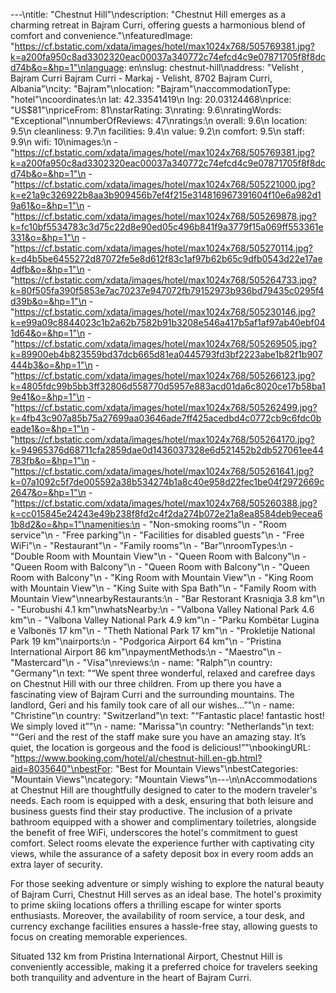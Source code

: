 ---\ntitle: "Chestnut Hill"\ndescription: "Chestnut Hill emerges as a charming retreat in Bajram Curri, offering guests a harmonious blend of comfort and convenience."\nfeaturedImage: "https://cf.bstatic.com/xdata/images/hotel/max1024x768/505769381.jpg?k=a200fa950c8ad3302320eac00037a340772c74efcd4c9e07871705f8f8dcd74b&o=&hp=1"\nlanguage: en\nslug: chestnut-hill\naddress: "Velisht , Bajram Curri Bajram Curri - Markaj - Velisht, 8702 Bajram Curri, Albania"\ncity: "Bajram"\nlocation: "Bajram"\naccommodationType: "hotel"\ncoordinates:\n  lat: 42.33541419\n  lng: 20.03124468\nprice: "US$81"\npriceFrom: 81\nstarRating: 3\nrating: 9.6\nratingWords: "Exceptional"\nnumberOfReviews: 47\nratings:\n  overall: 9.6\n  location: 9.5\n  cleanliness: 9.7\n  facilities: 9.4\n  value: 9.2\n  comfort: 9.5\n  staff: 9.9\n  wifi: 10\nimages:\n  - "https://cf.bstatic.com/xdata/images/hotel/max1024x768/505769381.jpg?k=a200fa950c8ad3302320eac00037a340772c74efcd4c9e07871705f8f8dcd74b&o=&hp=1"\n  - "https://cf.bstatic.com/xdata/images/hotel/max1024x768/505221000.jpg?k=e21a9c326922b8aa3b909456b7ef4f215e314816967391604f10e6a982d19a61&o=&hp=1"\n  - "https://cf.bstatic.com/xdata/images/hotel/max1024x768/505269878.jpg?k=fc10bf5534783c3d75c22d8e90ed05c496b841f9a3779f15a069ff553361e331&o=&hp=1"\n  - "https://cf.bstatic.com/xdata/images/hotel/max1024x768/505270114.jpg?k=d4b5be6455272d87072fe5e8d612f83c1af97b62b65c9dfb0543d22e17ae4dfb&o=&hp=1"\n  - "https://cf.bstatic.com/xdata/images/hotel/max1024x768/505264733.jpg?k=80f505fa390f5853e7ac70237e947072fb79152973b936bd79435c0295f4d39b&o=&hp=1"\n  - "https://cf.bstatic.com/xdata/images/hotel/max1024x768/505230146.jpg?k=e99a09c8844023c1b2a62b7582b91b3208e546a417b5af1af97ab40ebf041d64&o=&hp=1"\n  - "https://cf.bstatic.com/xdata/images/hotel/max1024x768/505269505.jpg?k=89900eb4b823559bd37dcb665d81ea0445793fd3bf2223abe1b82f1b907444b3&o=&hp=1"\n  - "https://cf.bstatic.com/xdata/images/hotel/max1024x768/505266123.jpg?k=4805fdc99b5bb3ff32806d558770d5957e883acd01da6c8020ce17b58ba19e41&o=&hp=1"\n  - "https://cf.bstatic.com/xdata/images/hotel/max1024x768/505262499.jpg?k=4fb43c907a85b75a27699aa03646ade7ff425acedbd4c0772cb9c6fdc0beade1&o=&hp=1"\n  - "https://cf.bstatic.com/xdata/images/hotel/max1024x768/505264170.jpg?k=94965376d68711cfa2859dae0d1436037328e6d521452b2db527061ee44783fb&o=&hp=1"\n  - "https://cf.bstatic.com/xdata/images/hotel/max1024x768/505261641.jpg?k=07a1092c5f7de005592a38b534274b1a8c40e958d22fec1be04f2972669c2647&o=&hp=1"\n  - "https://cf.bstatic.com/xdata/images/hotel/max1024x768/505260388.jpg?k=cc015845e24243e49b238f8fd2c4f2da274b072e21a8ea8584deb9ecea61b8d2&o=&hp=1"\namenities:\n  - "Non-smoking rooms"\n  - "Room service"\n  - "Free parking"\n  - "Facilities for disabled guests"\n  - "Free WiFi"\n  - "Restaurant"\n  - "Family rooms"\n  - "Bar"\nroomTypes:\n  - "Double Room with Mountain View"\n  - "Queen Room with Balcony"\n  - "Queen Room with Balcony"\n  - "Queen Room with Balcony"\n  - "Queen Room with Balcony"\n  - "King Room with Mountain View"\n  - "King Room with Mountain View"\n  - "King Suite with Spa Bath"\n  - "Family Room with Mountain View"\nnearbyRestaurants:\n  - "Bar Restorant Krasniqja 3.8 km"\n  - "Eurobushi 4.1 km"\nwhatsNearby:\n  - "Valbona Valley National Park 4.6 km"\n  - "Valbona Valley National Park 4.9 km"\n  - "Parku Kombëtar Lugina e Valbonës 17 km"\n  - "Theth National Park 17 km"\n  - "Prokletije National Park 19 km"\nairports:\n  - "Podgorica Airport 64 km"\n  - "Pristina International Airport 86 km"\npaymentMethods:\n  - "Maestro"\n  - "Mastercard"\n  - "Visa"\nreviews:\n  - name: "Ralph"\n    country: "Germany"\n    text: "“We spent three wonderful, relaxed and carefree days on Chestnut Hill with our three children. From up there you have a fascinating view of Bajram Curri and the surrounding mountains. The landlord, Geri and his family took care of all our wishes...”"\n  - name: "Christine"\n    country: "Switzerland"\n    text: "“Fantastic place! fantastic host! We simply loved it”"\n  - name: "Marissa"\n    country: "Netherlands"\n    text: "“Geri and the rest of the staff make sure you have an amazing stay. It’s quiet, the location is gorgeous and the food is delicious!”"\nbookingURL: "https://www.booking.com/hotel/al/chestnut-hill.en-gb.html?aid=8035640"\nbestFor: "Best for Mountain Views"\nbestCategories: "Mountain Views"\ncategory: "Mountain Views"\n---\n\nAccommodations at Chestnut Hill are thoughtfully designed to cater to the modern traveler's needs. Each room is equipped with a desk, ensuring that both leisure and business guests find their stay productive. The inclusion of a private bathroom equipped with a shower and complimentary toiletries, alongside the benefit of free WiFi, underscores the hotel's commitment to guest comfort. Select rooms elevate the experience further with captivating city views, while the assurance of a safety deposit box in every room adds an extra layer of security.

For those seeking adventure or simply wishing to explore the natural beauty of Bajram Curri, Chestnut Hill serves as an ideal base. The hotel's proximity to prime skiing locations offers a thrilling escape for winter sports enthusiasts. Moreover, the availability of room service, a tour desk, and currency exchange facilities ensures a hassle-free stay, allowing guests to focus on creating memorable experiences.

Situated 132 km from Pristina International Airport, Chestnut Hill is conveniently accessible, making it a preferred choice for travelers seeking both tranquility and adventure in the heart of Bajram Curri.